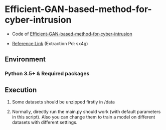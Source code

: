 # Efficient-GAN-based-method-for-cyber-intrusion

* Code of [Efficient-GAN-based-method-for-cyber-intrusion](https://arxiv.org/abs/1904.02426v2)

* [Reference Link](https://pan.baidu.com/s/11IByW5bUL1t5lpVwsdR76Q) (Extraction Pd: sx4g)

## Environment

### Python 3.5+ & Required packages

## Execution

1. Some datasets should be unzipped firstly in /data

2. Normally, directly run the main.py should work (with default parameters in this script). Also you can change them to train a model on different datasets with different settings.
